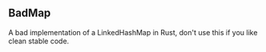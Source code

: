 ## BadMap

A bad implementation of a LinkedHashMap in Rust, don't use this if you like clean stable code.
